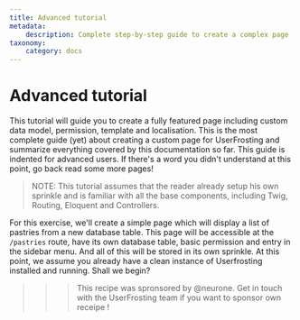 ```yaml
---
title: Advanced tutorial
metadata:
    description: Complete step-by-step guide to create a complex page
taxonomy:
    category: docs
---
```


# Advanced tutorial

This tutorial will guide you to create a fully featured page including custom data model, permission, template and localisation. This is the most complete guide (yet) about creating a custom page for UserFrosting and summarize everything covered by this documentation so far. This guide is indented for advanced users. If there's a word you didn't understand at this point, go back read some more pages!

>NOTE: This tutorial assumes that the reader already setup his own sprinkle and is familiar with all the base components, including Twig, Routing, Eloquent and Controllers.

For this exercise, we'll create a simple page which will display a list of pastries from a new database table. This page will be accessible at the `/pastries` route, have its own database table, basic permission and entry in the sidebar menu. And all of this will be stored in its own sprinkle. At this point, we assume you already have a clean instance of Userfrosting installed and running. Shall we begin?

>>> This recipe was spronsored by @neurone. Get in touch with the UserFrosting team if you want to sponsor own receipe !

